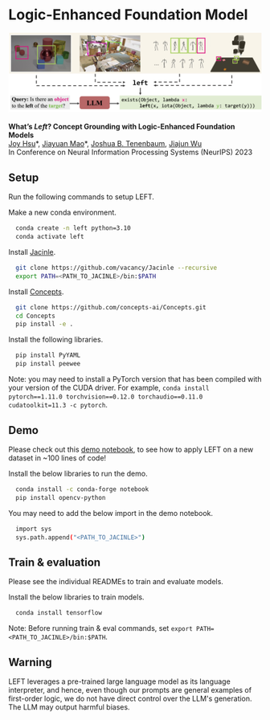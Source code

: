 # Logic-Enhanced Foundation Model


![figure](figure.png)
<br />
<br />
**What’s *Left*? Concept Grounding with Logic-Enhanced Foundation Models**
<br />
[Joy Hsu](http://web.stanford.edu/~joycj/)\*,
[Jiayuan Mao](http://jiayuanm.com/)\*,
[Joshua B. Tenenbaum](http://web.mit.edu/cocosci/josh.html),
[Jiajun Wu](https://jiajunwu.com/)
<br />
In Conference on Neural Information Processing Systems (NeurIPS) 2023
<br />

## Setup
Run the following commands to setup LEFT.

Make a new conda environment.
```bash
  conda create -n left python=3.10
  conda activate left
```

Install [Jacinle](https://github.com/vacancy/Jacinle).
```bash
  git clone https://github.com/vacancy/Jacinle --recursive
  export PATH=<PATH_TO_JACINLE>/bin:$PATH
```

Install [Concepts](https://github.com/concepts-ai/concepts).
```bash
  git clone https://github.com/concepts-ai/Concepts.git
  cd Concepts
  pip install -e .
```

Install the following libraries.
```bash
  pip install PyYAML
  pip install peewee
```

Note: you may need to install a PyTorch version that has been compiled with your version of the CUDA driver. For example, `conda install pytorch==1.11.0 torchvision==0.12.0 torchaudio==0.11.0 cudatoolkit=11.3 -c pytorch`.

## Demo
Please check out this [demo notebook](starter-simple-shapes.ipynb), to see how to apply LEFT on a new dataset in ~100 lines of code! 

Install the below libraries to run the demo.
```bash
  conda install -c conda-forge notebook
  pip install opencv-python
```

You may need to add the below import in the demo notebook.
```bash
  import sys
  sys.path.append("<PATH_TO_JACINLE>")
```

## Train & evaluation
Please see the individual READMEs to train and evaluate models. 

Install the below libraries to train models.
```bash
  conda install tensorflow
```

Note: Before running train & eval commands, set `export PATH=<PATH_TO_JACINLE>/bin:$PATH`.

## Warning
LEFT leverages a pre-trained large language model as its language interpreter, and hence, even though our prompts are general examples of first-order logic, we do not have direct control over the LLM's generation. The LLM may output harmful biases.

